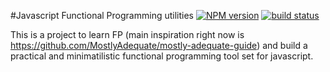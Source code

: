#Javascript Functional Programming utilities
[![NPM version][npm-image]][npm-url]
[![build status][travis-image]][travis-url]

This is a project to learn FP (main inspiration right now is https://github.com/MostlyAdequate/mostly-adequate-guide) and build a practical and minimatilistic functional programming tool set for javascript.


[npm-image]: https://img.shields.io/npm/v/jsfp.svg?style=flat-square
[npm-url]: https://npmjs.org/package/jsfp
[travis-image]: https://img.shields.io/travis/m4nuC/jsfp/master.svg?style=flat-square
[travis-url]: https://travis-ci.org/m4nuC/jsfp